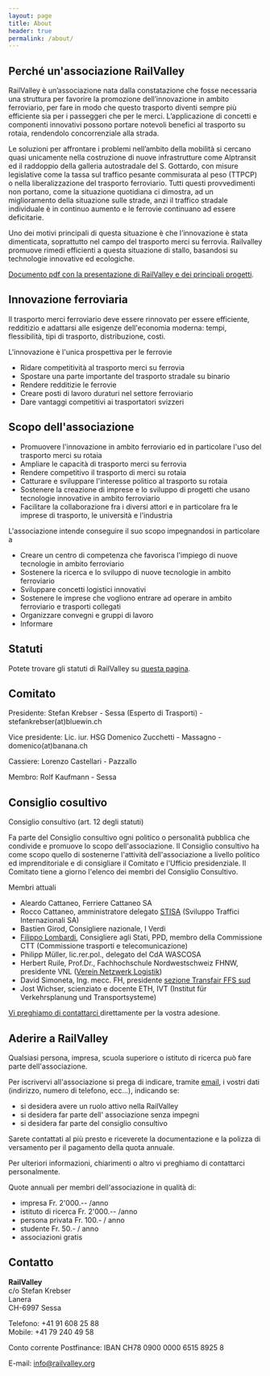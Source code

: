 ```yaml
---
layout: page
title: About
header: true
permalink: /about/
---
```


## Perché un'associazione RailValley

RailValley è un’associazione nata dalla constatazione che fosse necessaria una
struttura per favorire la promozione dell’innovazione in ambito ferroviario, per
fare in modo che questo trasporto diventi sempre più efficiente sia per i
passeggeri che per le merci. L’applicazione di concetti e componenti innovativi
possono portare notevoli benefici al trasporto su rotaia, rendendolo
concorrenziale alla strada.

Le soluzioni per affrontare i problemi nell’ambito della mobilità si cercano
quasi unicamente nella costruzione di nuove infrastrutture come Alptransit ed il
raddoppio della galleria autostradale del S. Gottardo, con misure legislative
come la tassa sul traffico pesante commisurata al peso (TTPCP) o nella
liberalizzazione del trasporto ferroviario. Tutti questi provvedimenti non
portano, come la situazione quotidiana ci dimostra, ad un miglioramento della
situazione sulle strade, anzi il traffico stradale individuale è in continuo
aumento e le ferrovie continuano ad essere deficitarie.

Uno dei motivi principali di questa situazione è che l’innovazione è stata
dimenticata, soprattutto nel campo del trasporto merci su ferrovia. Railvalley
promuove rimedi efficienti a questa situazione di stallo, basandosi su
technologie innovative ed ecologiche.

[Documento pdf con la presentazione di RailValley e dei principali progetti](/files/RailValley%20presentazione%20I%20v%5F27gen11.pdf).

## Innovazione ferroviaria

Il trasporto merci ferroviario deve essere rinnovato per essere efficiente,
redditizio e adattarsi alle esigenze dell'economia moderna: tempi, flessibilità,
tipi di trasporto, distribuzione, costi.

L'innovazione è l'unica prospettiva per le ferrovie

- Ridare competitività al trasporto merci su ferrovia
- Spostare una parte importante del trasporto stradale su binario
- Rendere redditizie le ferrovie
- Creare posti di lavoro duraturi nel settore ferroviario
- Dare vantaggi competitivi ai trasportatori svizzeri

## Scopo dell'associazione

- Promuovere l'innovazione in ambito ferroviario ed in particolare l'uso del
  trasporto merci su rotaia
- Ampliare le capacità di trasporto merci su ferrovia
- Rendere competitivo il trasporto di merci su rotaia
- Catturare e sviluppare l'interesse politico al trasporto su rotaia
- Sostenere la creazione di imprese e lo sviluppo di progetti che usano
  tecnologie innovative in ambito ferroviario
- Facilitare la collaborazione fra i diversi attori e in particolare fra le
  imprese di trasporto, le università e l'industria

L'associazione intende conseguire il suo scopo impegnandosi in particolare a

- Creare un centro di competenza che favorisca l'impiego di nuove tecnologie in
  ambito ferroviario
- Sostenere la ricerca e lo sviluppo di nuove tecnologie in ambito ferroviario
- Sviluppare concetti logistici innovativi
- Sostenere le imprese che vogliono entrare ad operare in ambito ferroviario e
  trasporti collegati
- Organizzare convegni e gruppi di lavoro
- Informare

## Statuti

Potete trovare gli statuti di RailValley su [questa pagina](/statuti).

## Comitato

Presidente: Stefan Krebser - Sessa (Esperto di Trasporti) -
stefankrebser(at)bluewin.ch

Vice presidente: Lic. iur. HSG Domenico Zucchetti - Massagno -
domenico(at)banana.ch

Cassiere: Lorenzo Castellari - Pazzallo

Membro: Rolf Kaufmann - Sessa

## Consiglio cosultivo

Consiglio consultivo (art. 12 degli statuti)

Fa parte del Consiglio consultivo ogni politico o personalità pubblica che
condivide e promuove lo scopo dell'associazione. Il Consiglio consultivo ha come
scopo quello di sostenerne l'attività dell'associazione a livello politico ed
imprenditoriale e di consigliare il Comitato e l'Ufficio presidenziale. Il
Comitato tiene a giorno l'elenco dei membri del Consiglio Consultivo.

Membri attuali

- Aleardo Cattaneo, Ferriere Cattaneo SA
- Rocco Cattaneo, amministratore delegato [STISA](http://www.stisa.ch/)
  (Sviluppo Traffici Internazionali SA)
- Bastien Girod, Consigliere nazionale, I Verdi
- [Filippo Lombardi](http://www.filippolombardi.ch/), Consigliere agli Stati,
  PPD, membro della Commissione CTT (Commissione trasporti e telecomunicazione)
- Philipp Müller, lic.rer.pol., delegato del CdA WASCOSA
- Herbert Ruile, Prof.Dr., Fachhochschule Nordwestschweiz FHNW, presidente VNL
  ([Verein Netzwerk Logistik](http://www.vnl.ch/))
- David Simoneta, Ing. mecc. FH, presidente
  [sezione Transfair FFS sud](http://www.transfair.ch/nc/it/home.html)
- Jost Wichser, scienziato e docente ETH, IVT (Institut für Verkehrsplanung und
  Transportsysteme)

[Vi preghiamo di contattarci ](mailto:info@railvalley.org)direttamente per la
vostra adesione.

## Aderire a RailValley

Qualsiasi persona, impresa, scuola superiore o istituto di ricerca può fare
parte dell'associazione.

Per iscrivervi all'associazione si prega di indicare, tramite
[email](mailto:info@railvalley.org), i vostri dati (indirizzo, numero di
telefono, ecc...), indicando se:

- si desidera avere un ruolo attivo nella RailValley
- si desidera far parte dell' associazione senza impegni
- si desidera far parte del consiglio consultivo

Sarete contattati al più presto e riceverete la documentazione e la polizza di
versamento per il pagamento della quota annuale.

Per ulteriori informazioni, chiarimenti o altro vi preghiamo di contattarci
personalmente.

Quote annuali per membri dell'associazione in qualità di:

- impresa Fr. 2'000.-- /anno
- istituto di ricerca Fr. 2'000.-- /anno
- persona privata Fr. 100.- / anno
- studente Fr. 50.- / anno
- associazioni gratis

## Contatto

**RailValley**\
c/o Stefan Krebser\
Lanera\
CH-6997 Sessa

Telefono: +41 91 608 25 88\
Mobile: +41 79 240 49 58

Conto corrente Postfinance: IBAN CH78 0900 0000 6515 8925 8

E-mail: [info@railvalley.org](mailto:info@railvalley.org)

